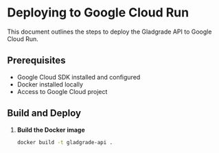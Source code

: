 # Deploying to Google Cloud Run

This document outlines the steps to deploy the Gladgrade API to Google Cloud Run.

## Prerequisites

- Google Cloud SDK installed and configured
- Docker installed locally
- Access to Google Cloud project

## Build and Deploy

1. **Build the Docker image**

   ```bash
   docker build -t gladgrade-api .